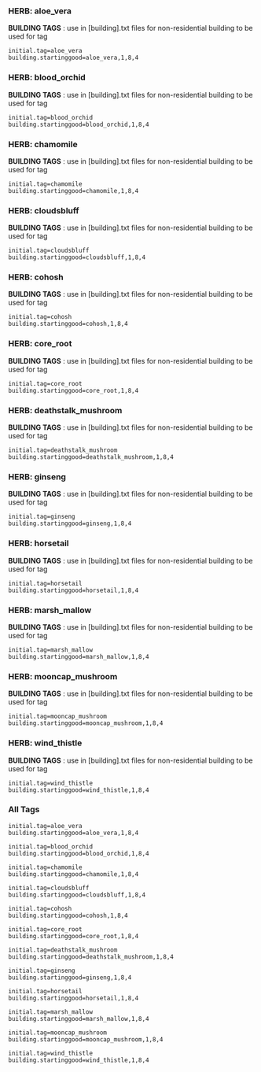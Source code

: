 
    
### HERB: aloe_vera
**BUILDING TAGS** : use in [building].txt files for non-residential building to be used for tag
```
initial.tag=aloe_vera
building.startinggood=aloe_vera,1,8,4
```
    
    
### HERB: blood_orchid
**BUILDING TAGS** : use in [building].txt files for non-residential building to be used for tag
```
initial.tag=blood_orchid
building.startinggood=blood_orchid,1,8,4
```
    
    
### HERB: chamomile
**BUILDING TAGS** : use in [building].txt files for non-residential building to be used for tag
```
initial.tag=chamomile
building.startinggood=chamomile,1,8,4
```
    
    
### HERB: cloudsbluff
**BUILDING TAGS** : use in [building].txt files for non-residential building to be used for tag
```
initial.tag=cloudsbluff
building.startinggood=cloudsbluff,1,8,4
```
    
    
### HERB: cohosh
**BUILDING TAGS** : use in [building].txt files for non-residential building to be used for tag
```
initial.tag=cohosh
building.startinggood=cohosh,1,8,4
```
    
    
### HERB: core_root
**BUILDING TAGS** : use in [building].txt files for non-residential building to be used for tag
```
initial.tag=core_root
building.startinggood=core_root,1,8,4
```
    
    
### HERB: deathstalk_mushroom
**BUILDING TAGS** : use in [building].txt files for non-residential building to be used for tag
```
initial.tag=deathstalk_mushroom
building.startinggood=deathstalk_mushroom,1,8,4
```
    
    
### HERB: ginseng
**BUILDING TAGS** : use in [building].txt files for non-residential building to be used for tag
```
initial.tag=ginseng
building.startinggood=ginseng,1,8,4
```
    
    
### HERB: horsetail
**BUILDING TAGS** : use in [building].txt files for non-residential building to be used for tag
```
initial.tag=horsetail
building.startinggood=horsetail,1,8,4
```
    
    
### HERB: marsh_mallow
**BUILDING TAGS** : use in [building].txt files for non-residential building to be used for tag
```
initial.tag=marsh_mallow
building.startinggood=marsh_mallow,1,8,4
```
    
    
### HERB: mooncap_mushroom
**BUILDING TAGS** : use in [building].txt files for non-residential building to be used for tag
```
initial.tag=mooncap_mushroom
building.startinggood=mooncap_mushroom,1,8,4
```
    
    
### HERB: wind_thistle
**BUILDING TAGS** : use in [building].txt files for non-residential building to be used for tag
```
initial.tag=wind_thistle
building.startinggood=wind_thistle,1,8,4
```
    
### All Tags 
 ``` 
initial.tag=aloe_vera
building.startinggood=aloe_vera,1,8,4
        
initial.tag=blood_orchid
building.startinggood=blood_orchid,1,8,4
        
initial.tag=chamomile
building.startinggood=chamomile,1,8,4
        
initial.tag=cloudsbluff
building.startinggood=cloudsbluff,1,8,4
        
initial.tag=cohosh
building.startinggood=cohosh,1,8,4
        
initial.tag=core_root
building.startinggood=core_root,1,8,4
        
initial.tag=deathstalk_mushroom
building.startinggood=deathstalk_mushroom,1,8,4
        
initial.tag=ginseng
building.startinggood=ginseng,1,8,4
        
initial.tag=horsetail
building.startinggood=horsetail,1,8,4
        
initial.tag=marsh_mallow
building.startinggood=marsh_mallow,1,8,4
        
initial.tag=mooncap_mushroom
building.startinggood=mooncap_mushroom,1,8,4
        
initial.tag=wind_thistle
building.startinggood=wind_thistle,1,8,4
        
```
